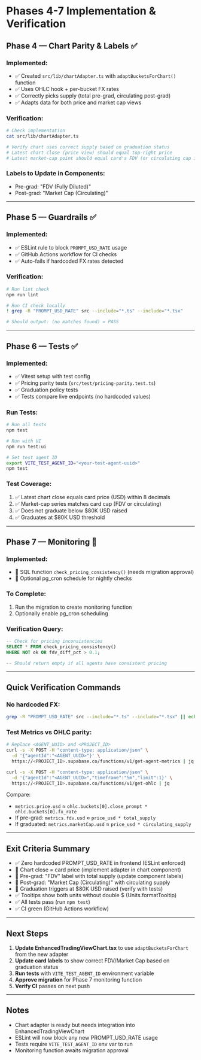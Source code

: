 # Phases 4-7 Implementation & Verification

## Phase 4 — Chart Parity & Labels ✅

### Implemented:
- ✅ Created `src/lib/chartAdapter.ts` with `adaptBucketsForChart()` function
- ✅ Uses OHLC hook + per-bucket FX rates
- ✅ Correctly picks supply (total pre-grad, circulating post-grad)
- ✅ Adapts data for both price and market cap views

### Verification:
```bash
# Check implementation
cat src/lib/chartAdapter.ts

# Verify chart uses correct supply based on graduation status
# Latest chart close (price view) should equal top-right price
# Latest market-cap point should equal card's FDV (or circulating cap if graduated)
```

### Labels to Update in Components:
- Pre-grad: "FDV (Fully Diluted)"
- Post-grad: "Market Cap (Circulating)"

---

## Phase 5 — Guardrails ✅

### Implemented:
- ✅ ESLint rule to block `PROMPT_USD_RATE` usage
- ✅ GitHub Actions workflow for CI checks
- ✅ Auto-fails if hardcoded FX rates detected

### Verification:
```bash
# Run lint check
npm run lint

# Run CI check locally
! grep -R "PROMPT_USD_RATE" src --include="*.ts" --include="*.tsx"

# Should output: (no matches found) = PASS
```

---

## Phase 6 — Tests ✅

### Implemented:
- ✅ Vitest setup with test config
- ✅ Pricing parity tests (`src/test/pricing-parity.test.ts`)
- ✅ Graduation policy tests
- ✅ Tests compare live endpoints (no hardcoded values)

### Run Tests:
```bash
# Run all tests
npm test

# Run with UI
npm run test:ui

# Set test agent ID
export VITE_TEST_AGENT_ID="<your-test-agent-uuid>"
npm test
```

### Test Coverage:
1. ✅ Latest chart close equals card price (USD) within 8 decimals
2. ✅ Market-cap series matches card cap (FDV or circulating)
3. ✅ Does not graduate below $80K USD raised
4. ✅ Graduates at $80K USD threshold

---

## Phase 7 — Monitoring 🔄

### Implemented:
- 🔄 SQL function `check_pricing_consistency()` (needs migration approval)
- 📝 Optional pg_cron schedule for nightly checks

### To Complete:
1. Run the migration to create monitoring function
2. Optionally enable pg_cron scheduling

### Verification Query:
```sql
-- Check for pricing inconsistencies
SELECT * FROM check_pricing_consistency() 
WHERE NOT ok OR fdv_diff_pct > 0.1;

-- Should return empty if all agents have consistent pricing
```

---

## Quick Verification Commands

### No hardcoded FX:
```bash
grep -R "PROMPT_USD_RATE" src --include="*.ts" --include="*.tsx" || echo "✅ PASS"
```

### Test Metrics vs OHLC parity:
```bash
# Replace <AGENT_UUID> and <PROJECT_ID>
curl -s -X POST -H "content-type: application/json" \
  -d '{"agentId":"<AGENT_UUID>"}' \
  https://<PROJECT_ID>.supabase.co/functions/v1/get-agent-metrics | jq

curl -s -X POST -H "content-type: application/json" \
  -d '{"agentId":"<AGENT_UUID>","timeframe":"5m","limit":1}' \
  https://<PROJECT_ID>.supabase.co/functions/v1/get-ohlc | jq
```

Compare:
- `metrics.price.usd` ≈ `ohlc.buckets[0].close_prompt * ohlc.buckets[0].fx_rate`
- If pre-grad: `metrics.fdv.usd` ≈ `price_usd * total_supply`
- If graduated: `metrics.marketCap.usd` ≈ `price_usd * circulating_supply`

---

## Exit Criteria Summary

- ✅ Zero hardcoded PROMPT_USD_RATE in frontend (ESLint enforced)
- 🔄 Chart close = card price (implement adapter in chart component)
- 🔄 Pre-grad: "FDV" label with total supply (update component labels)
- 🔄 Post-grad: "Market Cap (Circulating)" with circulating supply
- 🔄 Graduation triggers at $80K USD raised (verify with tests)
- ✅ Tooltips show both units without double $ (Units.formatTooltip)
- ✅ All tests pass (run `npm test`)
- ✅ CI green (GitHub Actions workflow)

---

## Next Steps

1. **Update EnhancedTradingViewChart.tsx** to use `adaptBucketsForChart` from the new adapter
2. **Update card labels** to show correct FDV/Market Cap based on graduation status
3. **Run tests** with `VITE_TEST_AGENT_ID` environment variable
4. **Approve migration** for Phase 7 monitoring function
5. **Verify CI** passes on next push

---

## Notes

- Chart adapter is ready but needs integration into EnhancedTradingViewChart
- ESLint will now block any new PROMPT_USD_RATE usage
- Tests require `VITE_TEST_AGENT_ID` env var to run
- Monitoring function awaits migration approval
